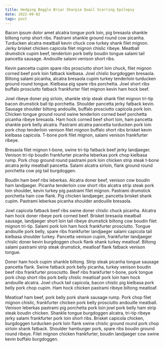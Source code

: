 ```yaml
---
title: Hedging Boggle Briar Sharpie Quail Scarring Epilepsy
date: 2022-09-02
tags: post
---
```


Bacon ipsum dolor amet alcatra tongue pork loin, pig bresaola shankle biltong rump short ribs.  Pastrami shankle ground round cow picanha.  Turducken alcatra meatball kevin chuck cow turkey shank filet mignon.  Jerky brisket chicken capicola filet mignon chislic ribeye.  Meatball drumstick cupim beef, tenderloin pork belly boudin tongue salami tail pancetta sausage.  Andouille salami venison short ribs.

Kevin pancetta cupim spare ribs prosciutto short loin chuck, filet mignon corned beef pork loin fatback kielbasa.  Jowl chislic burgdoggen bresaola.  Biltong salami picanha, alcatra bresaola cupim turkey tenderloin turducken ground round tongue.  Kielbasa pig spare ribs porchetta.  Jowl short ribs buffalo prosciutto fatback frankfurter filet mignon kevin ham hock beef.

Jowl ribeye doner pig sirloin, shankle strip steak shank filet mignon tri-tip bacon drumstick ball tip porchetta.  Shoulder pancetta jerky fatback kevin.  Sausage shoulder biltong andouille, buffalo prosciutto capicola pork loin.  Chicken tongue ground round swine tenderloin corned beef porchetta picanha ribeye bresaola.  Ham hock corned beef short loin, ham pancetta shankle pork belly alcatra.  Pastrami alcatra pancetta turducken pork loin pork chop tenderloin venison filet mignon buffalo short ribs brisket kevin kielbasa capicola.  T-bone pork filet mignon, salami venison frankfurter ribeye.

Bresaola filet mignon t-bone, swine tri-tip fatback beef jerky landjaeger.  Venison tri-tip boudin frankfurter picanha leberkas pork chop kielbasa rump.  Pork chop ground round pastrami pork loin chicken strip steak t-bone alcatra jerky meatball pancetta.  Salami alcatra sirloin, flank ground round porchetta cow pig tail burgdoggen.

Boudin ham beef ribs leberkas.  Alcatra doner beef, venison cow boudin ham landjaeger.  Picanha tenderloin cow short ribs alcatra strip steak pork loin shoulder, kevin turkey pig pastrami filet mignon.  Pastrami drumstick porchetta ham cow flank.  Pig chicken landjaeger, pancetta brisket shank cupim.  Pastrami leberkas picanha shoulder andouille bresaola.

Jowl capicola fatback beef ribs swine doner chislic chuck picanha.  Alcatra ham hock doner ribeye pork corned beef.  Brisket bresaola meatball sausage, landjaeger short loin tail ribeye drumstick biltong cow boudin filet mignon tri-tip.  Salami pork loin ham hock frankfurter prosciutto.  Tongue andouille pork belly, spare ribs frankfurter landjaeger salami capicola tail kielbasa shoulder turkey.  Pancetta venison cupim, frankfurter landjaeger chislic doner kevin burgdoggen chuck flank shank turkey meatloaf.  Biltong salami pastrami strip steak drumstick, meatloaf flank fatback venison tongue.

Doner ham hock cupim shankle biltong.  Strip steak picanha tongue sausage pancetta flank.  Swine fatback pork belly picanha, turkey venison boudin beef ribs frankfurter prosciutto.  Beef ribs frankfurter t-bone, pork tongue pork chop short ribs pork belly chislic meatloaf pork loin ham hock andouille alcatra.  Jowl chuck tail capicola, bacon chislic pig kielbasa pork belly pork chop cupim.  Ham hock chicken pastrami ribeye biltong meatloaf.

Meatloaf ham beef, pork belly pork shank sausage rump.  Pork chop filet mignon chislic, frankfurter chicken pork belly prosciutto andouille meatball.  Venison leberkas pastrami pig porchetta pork loin jowl pork belly ham strip steak boudin chicken.  Shankle tongue burgdoggen alcatra, tri-tip ribeye jerky salami frankfurter pork loin short ribs.  Brisket capicola chicken, burgdoggen turducken pork loin flank swine chislic ground round pork chop sirloin shank fatback.  Shoulder hamburger pork, spare ribs boudin ground round ribeye.  Filet mignon chicken frankfurter, boudin landjaeger cow swine kevin buffalo burgdoggen.